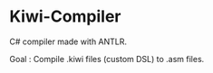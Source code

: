 # Kiwi-Compiler

C# compiler made with ANTLR. 

Goal : Compile .kiwi files (custom DSL) to .asm files.
